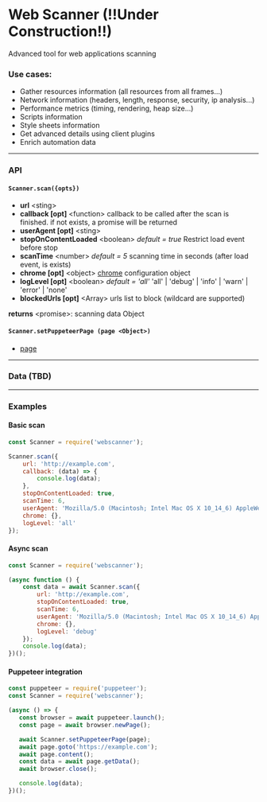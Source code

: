 



# Web Scanner (!!Under Construction!!)
Advanced tool for web applications scanning
### Use cases:
- Gather resources information (all resources from all frames...)
- Network information (headers, length, response, security, ip analysis...)
- Performance metrics (timing, rendering, heap size...)
- Scripts information
- Style sheets information
- Get advanced details using client plugins
- Enrich automation data

---

### API

#### `Scanner.scan({opts})`
   - **url** \<sting> 
   - **callback [opt]** \<function>
   callback to be called after the scan is finished. if not exists, a promise will be returned
   - **userAgent [opt]** \<sting>
   - **stopOnContentLoaded** \<boolean> *default = true*
   Restrict load event before stop
   - **scanTime** \<number> *default = 5* 
   scanning time in seconds (after load event, is exists)
   -  **chrome  [opt]** \<object>
   [chrome](https://github.com/GoogleChrome/chrome-launcher) configuration object
   - **logLevel  [opt]**  \<boolean> *default = 'all'*
      'all' | 'debug' | 'info' | 'warn' | 'error' | 'none'
   - **blockedUrls  [opt]**  \<Array>
  urls list to block (wildcard are supported)      
      
      
      	   
   **returns** \<promise>: scanning data Object  


#### `Scanner.setPuppeteerPage (page <Object>)` 
- [page](https://github.com/GoogleChrome/puppeteer/blob/master/docs/api.md#class-page)

---

### Data (TBD)

---

### Examples

#### Basic scan
```javascript
const Scanner = require('webscanner');

Scanner.scan({
    url: 'http://example.com',
    callback: (data) => {
        console.log(data);
    },
    stopOnContentLoaded: true,
    scanTime: 6,
    userAgent: 'Mozilla/5.0 (Macintosh; Intel Mac OS X 10_14_6) AppleWebKit/537.36 (KHTML, like Gecko) Chrome/77.0.3865.90 Safari/537.36',
    chrome: {},
    logLevel: 'all'
});

```

#### Async scan
```javascript
const Scanner = require('webscanner');

(async function () {
    const data = await Scanner.scan({
        url: 'http://example.com',
        stopOnContentLoaded: true,
        scanTime: 6,
        userAgent: 'Mozilla/5.0 (Macintosh; Intel Mac OS X 10_14_6) AppleWebKit/537.36 (KHTML, like Gecko) Chrome/77.0.3865.90 Safari/537.36',
        chrome: {},
        logLevel: 'debug'
    });
    console.log(data);
})();
```

#### Puppeteer integration 
 ````javascript
const puppeteer = require('puppeteer');
const Scanner = require('webscanner');

(async () => {
    const browser = await puppeteer.launch();
    const page = await browser.newPage();

    await Scanner.setPuppeteerPage(page);
    await page.goto('https://example.com');
    await page.content();
    const data = await page.getData();
    await browser.close();

    console.log(data);
})();

````
